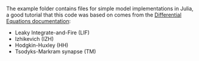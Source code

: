 The example folder contains files for simple model implementations in Julia, a good tutorial that this code was based on comes from the [Differential Equations documentation](https://docs.sciml.ai/DiffEqDocs/stable/examples/spiking_neural_systems/):

- Leaky Integrate-and-Fire (LIF)
- Izhikevich (IZH)
- Hodgkin-Huxley (HH)
- Tsodyks-Markram synapse (TM)

